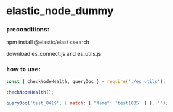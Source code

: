 # elastic_node_dummy

### preconditions: 
npm install @elastic/elasticsearch

download es_connect.js and es_utils.js

### how to use:
```javascript
const { checkNodeHealth, queryDoc } = require('./es_utils');

checkNodeHealth();

queryDoc('test_0419', { match: { "Name": 'test1005' } }, '');
```
